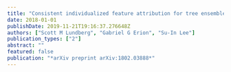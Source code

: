 ```yaml
---
title: "Consistent individualized feature attribution for tree ensembles"
date: 2018-01-01
publishDate: 2019-11-21T19:16:37.276648Z
authors: ["Scott M Lundberg", "Gabriel G Erion", "Su-In Lee"]
publication_types: ["2"]
abstract: ""
featured: false
publication: "*arXiv preprint arXiv:1802.03888*"
---
```


